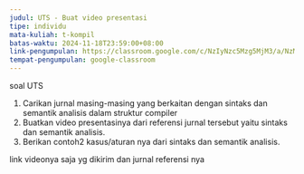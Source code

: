 ```yaml
---
judul: UTS - Buat video presentasi
tipe: individu
mata-kuliah: t-kompil
batas-waktu: 2024-11-18T23:59:00+08:00
link-pengumpulan: https://classroom.google.com/c/NzIyNzc5Mzg5MjM3/a/NzMwNjMxNzc4NjE3/details
tempat-pengumpulan: google-classroom
---
```


soal UTS

1. Carikan jurnal masing-masing yang berkaitan dengan sintaks dan semantik analisis dalam struktur compiler
2. Buatkan video presentasinya dari referensi jurnal tersebut yaitu sintaks dan semantik analisis.
3. Berikan contoh2 kasus/aturan nya dari sintaks dan semantik analisis.

link videonya saja yg dikirim dan jurnal referensi nya
